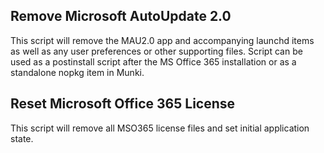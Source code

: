 ## Remove Microsoft AutoUpdate 2.0

   This script will remove the MAU2.0 app and accompanying launchd items as well as any user preferences or other supporting files. Script can be used as a postinstall script after the MS Office 365 installation or as a standalone nopkg item in Munki.

## Reset Microsoft Office 365 License

   This script will remove all MSO365 license files and set initial application state. 